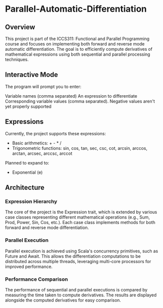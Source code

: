 # Parallel-Automatic-Differentiation

## Overview
This project is part of the ICCS311: Functional and Parallel Programming course and focuses on implementing both forward and reverse mode automatic differentiation. The goal is to efficiently compute derivatives of mathematical expressions using both sequential and parallel processing techniques.

## Interactive Mode
The program will prompt you to enter:

Variable names (comma separated)
An expression to differentiate
Corresponding variable values (comma separated). Negative values aren't yet properly supported

## Expressions
Currently, the project supports these expressions:
-  Basic arithmetics: + - * / 
- Trigonometric functions: sin, cos, tan, sec, csc, cot, arcsin, arccos, arctan, arcsec, arccsc, arccot 

Planned to expand to:
- Exponential (e)

## Architecture
### Expression Hierarchy
The core of the project is the Expression trait, which is extended by various case classes representing different mathematical operations (e.g., Sum, Prod, Power, Sin, Cos, etc.). Each case class implements methods for both forward and reverse mode differentiation.

### Parallel Execution
Parallel execution is achieved using Scala's concurrency primitives, such as Future and Await. This allows the differentiation computations to be distributed across multiple threads, leveraging multi-core processors for improved performance.

### Performance Comparison
The performance of sequential and parallel executions is compared by measuring the time taken to compute derivatives. The results are displayed alongside the computed derivatives for easy comparison.
